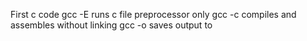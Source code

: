 First c code
gcc -E runs c file preprocessor only
gcc -c compiles and assembles without linking
gcc -o saves output to <file>

